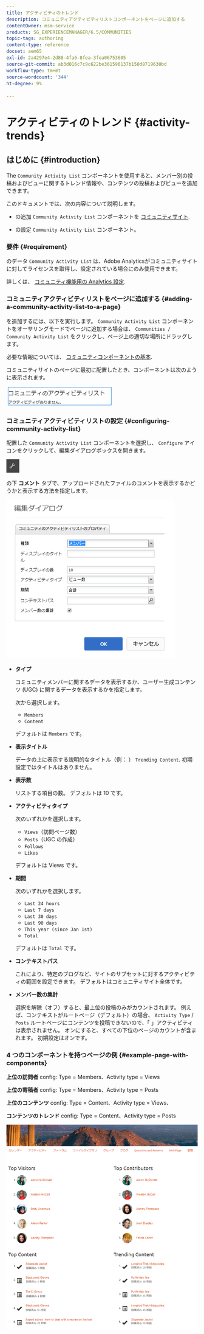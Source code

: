 ```yaml
---
title: アクティビティのトレンド
description: コミュニティアクティビティリストコンポーネントをページに追加する
contentOwner: msm-service
products: SG_EXPERIENCEMANAGER/6.5/COMMUNITIES
topic-tags: authoring
content-type: reference
docset: aem65
exl-id: 2a4297e4-2d88-4fa6-8fea-3fea06753605
source-git-commit: ab3d016c7c9c622be361596137b150d8719630bd
workflow-type: tm+mt
source-wordcount: '344'
ht-degree: 9%

---
```


# アクティビティのトレンド {#activity-trends}

## はじめに {#introduction}

The `Community Activity List` コンポーネントを使用すると、メンバー別の投稿およびビューに関するトレンド情報や、コンテンツの投稿およびビューを追加できます。

このドキュメントでは、次の内容について説明します。

* の追加 `Community Activity List` コンポーネントを [コミュニティサイト](/help/communities/overview.md#community-sites).

* の設定 `Community Activity List` コンポーネント。

### 要件 {#requirement}

のデータ `Community Activity List` は、Adobe Analyticsがコミュニティサイトに対してライセンスを取得し、設定されている場合にのみ使用できます。

詳しくは、 [コミュニティ機能用の Analytics 設定](/help/communities/analytics.md).

### コミュニティアクティビティリストをページに追加する {#adding-a-community-activity-list-to-a-page}

を追加するには、以下を実行します。 `Community Activity List` コンポーネントをオーサリングモードでページに追加する場合は、 `Communities / Community Activity List` をクリックし、ページ上の適切な場所にドラッグします。

必要な情報については、 [コミュニティコンポーネントの基本](/help/communities/basics.md).

コミュニティサイトのページに最初に配置したとき、コンポーネントは次のように表示されます。

![community-activity](assets/community-activity.png)

### コミュニティアクティビティリストの設定  {#configuring-community-activity-list}

配置した `Community Activity List` コンポーネントを選択し、 `Configure` アイコンをクリックして、編集ダイアログボックスを開きます。

![設定](assets/configure-new.png)

の下 **コメント** タブで、アップロードされたファイルのコメントを表示するかどうかと表示する方法を指定します。

![プロパティ](assets/activity-list-properties.png)

* **タイプ**

  コミュニティメンバーに関するデータを表示するか、ユーザー生成コンテンツ (UGC) に関するデータを表示するかを指定します。

  次から選択します。

   * `Members`
   * `Content`

  デフォルトは `Members` です。

* **表示タイトル**

  データの上に表示する説明的なタイトル（例： ） `Trending Content`.
初期設定ではタイトルはありません。

* **表示数**

  リストする項目の数。
デフォルトは 10 です。

* **アクティビティタイプ**

  次のいずれかを選択します。

   * `Views`（訪問ページ数）
   * `Posts`（UGC の作成）
   * `Follows`
   * `Likes`

  デフォルトは Views です。

* **期間**

  次のいずれかを選択します。

   * `Last 24 hours`
   * `Last 7 days`
   * `Last 30 days`
   * `Last 90 days`
   * `This year (since Jan 1st)`
   * `Total`

  デフォルトは `Total` です。

* **コンテキストパス**

  これにより、特定のブログなど、サイトのサブセットに対するアクティビティの範囲を設定できます。
デフォルトはコミュニティサイト全体です。

* **メンバー数の集計**

  選択を解除（オフ）すると、最上位の投稿のみがカウントされます。 例えば、コンテキストがルートページ（デフォルト）の場合、 `Activity Type` / `Posts` ルートページにコンテンツを投稿できないので、「 」アクティビティは表示されません。 オンにすると、すべての下位のページのカウントが含まれます。
初期設定はオンです。

### 4 つのコンポーネントを持つページの例 {#example-page-with-components}

**上位の訪問者** config: Type = Members、Activity type = Views

**上位の寄稿者** config: Type = Members、Activity type = Posts

**上位のコンテンツ** config: Type = Content、Activity type = Views、

**コンテンツのトレンド** config: Type = Content、Activity type = Posts

![components](assets/activity-list-components.png)
